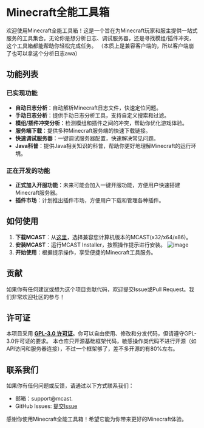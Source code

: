 # Minecraft全能工具箱

欢迎使用Minecraft全能工具箱！这是一个旨在为Minecraft玩家和服主提供一站式服务的工具集合。无论你是想分析日志、调试服务器，还是寻找模组/插件冲突，这个工具箱都能帮助你轻松完成任务。
（本质上是兼容客户端的，所以客户端崩了也可以拿这个分析日志awa）

## 功能列表

### 已实现功能

- **自动日志分析**：自动解析Minecraft日志文件，快速定位问题。
- **手动日志分析**：提供手动日志分析工具，支持自定义搜索和过滤。
- **模组/插件冲突分析**：检测模组和插件之间的冲突，帮助你优化游戏体验。
- **服务端下载**：提供多种Minecraft服务端的快速下载链接。
- **快速调试服务器**：一键调试服务器配置，快速解决常见问题。
- **Java科普**：提供Java相关知识的科普，帮助你更好地理解Minecraft的运行环境。

### 正在开发的功能

- **正式加入开服功能**：未来可能会加入一键开服功能，方便用户快速搭建Minecraft服务器。
- **插件市场**：计划推出插件市场，方便用户下载和管理各种插件。

## 如何使用

1. **下载MCAST**：从[这里](https://github.com/IPlayForPlayer/MCAST/releases)，选择兼容您计算机版本的MCAST(x32/x64/x86)。
2. **安装MCAST**：运行MCAST Installer，按照操作提示进行安装。
![image](https://github.com/user-attachments/assets/a13674c9-477d-4c61-b06a-209b402edf1e)
4. **开始使用**：根据提示操作，享受便捷的Minecraft工具服务。

## 贡献

如果你有任何建议或想为这个项目贡献代码，欢迎提交Issue或Pull Request。我们非常欢迎社区的参与！

## 许可证

本项目采用 **[GPL-3.0 许可证](LICENSE)**。你可以自由使用、修改和分发代码，但请遵守GPL-3.0许可证的要求。
本仓库只开源基础框架代码，敏感操作类代码不进行开源（如API访问和服务器连接），不过一个框架够了，差不多开源的有80%左右。
## 联系我们

如果你有任何问题或反馈，请通过以下方式联系我们：

- 邮箱：support@mcast.
- GitHub Issues: [提交Issue](https://github.com/IPlayForPlayer/MCAST/issues)

感谢你使用Minecraft全能工具箱！希望它能为你带来更好的Minecraft体验。
